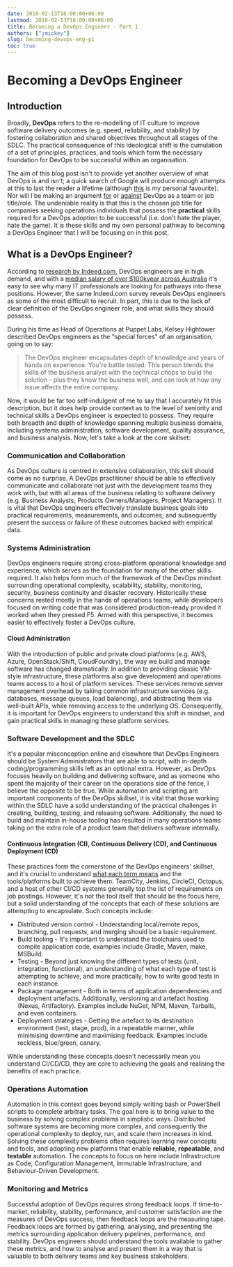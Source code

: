 ```yaml
---
date: 2018-02-13T16:00:00+06:00
lastmod: 2018-02-13T16:00:00+06:00
title: Becoming a DevOps Engineer - Part 1
authors: ["jmickey"]
slug: becoming-devops-eng-p1
toc: true
---
```


# Becoming a DevOps Engineer

## Introduction

Broadly, **DevOps** refers to the re-modelling of IT culture to improve software delivery outcomes (e.g. speed, reliability, and stability) by fostering collaboration and shared objectives throughout all stages of the SDLC. The practical consequence of this ideological shift is the cumulation of a set of principles, practices, and tools which form the necessary foundation for DevOps to be successful within an organisation.

The aim of this blog post isn't to provide yet another overview of what DevOps is and isn't; a quick search of Google will produce enough attempts at this to last the reader a lifetime (although [this](https://theagileadmin.com/what-is-devops/) is my personal favourite). Nor will I be making an argument [for](http://www.spikelab.org/blog/devops-job-title.html) or [against](https://devops.com/double-edged-devops-job-title/) DevOps as a team or job title/role. The undeniable reality is that this is the chosen job title for companies seeking operations individuals that possess the **practical** skills required for a DevOps adoption to be successful (i.e. don't hate the player, hate the game). It is these skills and my own personal pathway to becoming a DevOps Engineer that I will be focusing on in this post.

## What is a DevOps Engineer?

According to [research by Indeed.com](http://blog.indeed.com/2016/08/18/what-are-hardest-jobs-fill-in-tech/), DevOps engineers are in high demand, and with a [median salary of over $100kyear across Australia](https://www.payscale.com/research/AU/Job=Development_Operations_(DevOps)_Engineer/Salary) it's easy to see why many IT professionals are looking for pathways into these positions. However, the same Indeed.com survey reveals DevOps engineers as some of the most difficult to recruit. In part, this is due to the lack of clear definition of the DevOps engineer role, and what skills they should possess.

During his time as Head of Operations at Puppet Labs, Kelsey Hightower described DevOps engineers as the "special forces" of an organisation, going on to say:

> The DevOps engineer encapsulates depth of knowledge and years of hands on experience. You're battle tested. This person blends the skills of the business analyst with the technical chops to build the solution - plus they know the business well, and can look at how any issue affects the entire company.

Now, it would be far too self-indulgent of me to say that I accurately fit this description, but it does help provide context as to the level of seniority and technical skills a DevOps engineer is expected to possess. They require both breadth and depth of knowledge spanning multiple business domains, including systems administration, software development, quality assurance, and business analysis. Now, let's take a look at the core skillset:

### Communication and Collaboration

As DevOps culture is centred in extensive collaboration, this skill should come as no surprise. A DevOps practitioner should be able to effectively communicate and collaborate not just with the development teams they work with, but with all areas of the business relating to software delivery (e.g. Business Analysts, Products Owners/Managers, Project Managers). It is vital that DevOps engineers effectively translate business goals into practical requirements, measurements, and outcomes; and subsequently present the success or failure of these outcomes backed with empirical data.

### Systems Administration

DevOps engineers require strong cross-platform operational knowledge and experience, which serves as the foundation for many of the other skills required. It also helps form much of the framework of the DevOps mindset surrounding operational complexity, scalability, stability, monitoring, security, business continuity and disaster recovery. Historically these concerns rested mostly in the hands of operations teams, while developers focused on writing code that was considered production-ready provided it worked when they pressed F5. Armed with this perspective, it becomes easier to effectively foster a DevOps culture.

#### Cloud Administration

With the introduction of public and private cloud platforms (e.g. AWS, Azure, OpenStack/Shift, CloudFoundry), the way we build and manage software has changed dramatically. In addition to providing classic VM-style infrastructure, these platforms also give development and operations teams access to a host of platform services. These services remove server management overhead by taking common infrastructure services (e.g. databases, message queues, load balancing), and abstracting them via well-built APIs, while removing access to the underlying OS. Consequently, it is important for DevOps engineers to understand this shift in mindset, and gain practical skills in managing these platform services.

### Software Development and the SDLC

It's a popular misconception online and elsewhere that DevOps Engineers should be System Administrators that are able to script, with in-depth coding/programming skills left as an optional extra. However, as DevOps focuses heavily on building and delivering software, and as someone who spent the majority of their career on the operations side of the fence, I believe the opposite to be true. While automation and scripting are important components of the DevOps skillset, it is vital that those working within the SDLC have a solid understanding of the practical challenges in creating, building, testing, and releasing software. Additionally, the need to build and maintain in-house tooling has resulted in many operations teams taking on the extra role of a product team that delivers software internally.

#### Continuous Integration (CI), Continuous Delivery (CD), and Continuous Deployment (CD)

These practices form the cornerstone of the DevOps engineers' skillset, and it's crucial to understand [what each term means](https://www.atlassian.com/continuous-delivery/ci-vs-ci-vs-cd) and the tools/platforms built to achieve them. TeamCity, Jenkins, CircleCI, Octopus, and a host of other CI/CD systems generally top the list of requirements on job postings. However, it's not the tool itself that should be the focus here, but a solid understanding of the concepts that each of these solutions are attempting to encapsulate. Such concepts include:

- Distributed version control - Understanding local/remote repos, branching, pull requests, and merging should be a basic requirement.
- Build tooling - It's important to understand the toolchains used to compile application code, examples include Gradle, Maven, make, MSBuild.
- Testing - Beyond just knowing the different types of tests (unit, integration, functional), an understanding of what each type of test is attempting to achieve, and more practically, how to write good tests in each instance.
- Package management - Both in terms of application dependencies and deployment artefacts. Additionally, versioning and artefact hosting (Nexus, Artifactory). Examples include NuGet, NPM, Maven, Tarballs, and even containers.
- Deployment strategies - Getting the artefact to its destination environment (test, stage, prod), in a repeatable manner, while minimising downtime and maximising feedback. Examples include reckless, blue/green, canary.

While understanding these concepts doesn't necessarily mean you understand CI/CD/CD, they are core to achieving the goals and realising the benefits of each practice.

### Operations Automation

Automation in this context goes beyond simply writing bash or PowerShell scripts to complete arbitrary tasks. The goal here is to bring value to the business by solving complex problems in simplistic ways. Distributed software systems are becoming more complex, and consequently the operational complexity to deploy, run, and scale them increases in kind. Solving these complexity problems often requires learning new concepts and tools, and adopting new platforms that enable **reliable**, **repeatable**, and **testable** automation. The concepts to focus on here include Infrastructure as Code, Configuration Management, Immutable Infrastructure, and Behaviour-Driven Development.

### Monitoring and Metrics

Successful adoption of DevOps requires strong feedback loops. If time-to-market, reliability, stability, performance, and customer satisfaction are the measures of DevOps success, then feedback loops are the measuring tape. Feedback loops are formed by gathering, analysing, and presenting the metrics surrounding application delivery pipelines, performance, and stability. DevOps engineers should understand the tools available to gather these metrics, and how to analyse and present them in a way that is valuable to both delivery teams and key business stakeholders.
